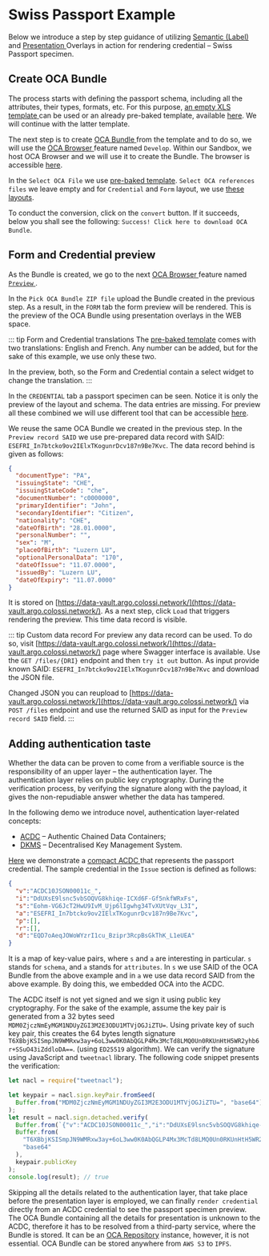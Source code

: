 # Swiss Passport Example

Below we introduce a step by step guidance of utilizing [ Semantic (Label) ](/specification/#label-overlay) and [ Presentation  ](/specification/#presentation-overlays) Overlays in action for rendering credential – Swiss Passport specimen.

## Create OCA Bundle

The process starts with defining the passport schema, including all the attributes, their types, formats, etc. For this purpose, [ an empty XLS template ](https://github.com/THCLab/oca-ecosystem/blob/main/examples/template.xlsx) can be used or an already pre-baked template, available [here](https://github.com/THCLab/oca-ecosystem/blob/main/examples/swiss_passport/digital_passport.xlsx). We will continue with the latter template.

The next step is to create [ OCA Bundle ](/ecosystem/oca-bundle) from the template and to do so, we will use the [ OCA Browser ](/ecosystem/oca-browser) feature named `Develop`. Within our Sandbox, we host OCA Browser and we will use it to create the Bundle. The browser is accessible [here](https://browser.oca.argo.colossi.network/#/).

In the `Select OCA File` we use [pre-baked template](https://github.com/THCLab/oca-ecosystem/blob/main/examples/swiss_passport/digital_passport.xlsx). `Select OCA references files` we leave empty and for `Credential` and `Form` layout, we use [these layouts](https://github.com/THCLab/oca-ecosystem/tree/main/examples/swiss_passport/layouts).

To conduct the conversion, click on the `convert` button. If it succeeds, below you shall see the following: `Success! Click here to download OCA Bundle`.

## Form and Credential preview

As the Bundle is created, we go to the next [ OCA Browser ](/ecosystem/oca-browser) feature named [ `Preview` ](https://browser.oca.argo.colossi.network/#/preview).

In the `Pick OCA Bundle ZIP file` upload the Bundle created in the previous step. As a result, in the `FORM` tab the form preview will be rendered. This is the preview of the OCA Bundle using presentation overlays in the WEB space.

::: tip Form and Credential translations
The [pre-baked template](https://github.com/THCLab/oca-ecosystem/blob/main/examples/swiss_passport/digital_passport.xlsx) comes with two translations: English and French. Any number can be added, but for the sake of this example, we use only these two.

In the preview, both, so the Form and Credential contain a select widget to change the translation.
:::

In the `CREDENTIAL` tab a passport specimen can be seen. Notice it is only the preview of the layout and schema. The data entries are missing. For preview all these combined we will use different tool that can be accessible [here](https://demo.oca.argo.colossi.network/credential.html).

We reuse the same OCA Bundle we created in the previous step. In the `Preview record SAID` we use pre-prepared data record with SAID: `ESEFRI_In7btcko9ov2IElxTKogunrDcv187n9Be7Kvc`. The data record behind is given as follows:
```json
{
  "documentType": "PA",
  "issuingState": "CHE",
  "issuingStateCode": "che",
  "documentNumber": "c0000000",
  "primaryIdentifier": "John",
  "secondaryIdentifier": "Citizen",
  "nationality": "CHE",
  "dateOfBirth": "28.01.0000",
  "personalNumber": "",
  "sex": "M",
  "placeOfBirth": "Luzern LU",
  "optionalPersonalData": "170",
  "dateOfIssue": "11.07.0000",
  "issuedBy": "Luzern LU",
  "dateOfExpiry": "11.07.0000"
}
```
It is stored on [https://data-vault.argo.colossi.network/](https://data-vault.argo.colossi.network/). As a next step, click `Load` that triggers rendering the preview. This time data record is visible.

::: tip Custom data record
For preview any data record can be used. To do so, visit [https://data-vault.argo.colossi.network/](https://data-vault.argo.colossi.network/) page where Swagger interface is available. Use the `GET /files/{DRI}` endpoint and then `try it out` button. As input provide known SAID: `ESEFRI_In7btcko9ov2IElxTKogunrDcv187n9Be7Kvc` and download the JSON file.

Changed JSON you can reupload to [https://data-vault.argo.colossi.network/](https://data-vault.argo.colossi.network/) via `POST /files` endpoint and use the returned SAID as input for the `Preview record SAID` field.
:::

## Adding authentication taste

Whether the data can be proven to come from a verifiable source is the responsibility of an upper layer – the authentication layer. The authentication layer relies on public key cryptography. During the verification process, by verifying the signature along with the payload, it gives the non-repudiable answer whether the data has tampered.

In the following demo we introduce novel, authentication layer-related concepts:
- [ACDC](https://www.ietf.org/archive/id/draft-ssmith-acdc-02.html) – Authentic Chained Data Containers;
- [DKMS](http://dkms.colossi.network/) – Decentralised Key Management System.

[Here](https://demo.oca.argo.colossi.network/acdc.html) we demonstrate a [ compact ACDC ](https://www.ietf.org/archive/id/draft-ssmith-acdc-02.html#name-compact-acdc) that represents the passport credential. The sample credential in the `Issue` section is defined as follows:
```json
{
  "v":"ACDC10JSON00011c_",
  "i":"DdUXsE9lsnc5vbSOQVG8khiqe-ICXd6F-Gf5nkfWRxFs",
  "s":"Eohm-VG6JcT2HwU9IvM_Ujp6lIgwhg34TvXUtVqv_L3I",
  "a":"ESEFRI_In7btcko9ov2IElxTKogunrDcv187n9Be7Kvc",
  "p":[],
  "r":[],
  "d":"EQD7oAeqJOWoWYzrI1cu_Bzipr3RcpBsGkThK_L1eUEA"
}
```
It is a map of key-value pairs, where `s` and `a` are interesting in particular. `s` stands for `schema`, and `a` stands for `attributes`. In `s` we use SAID of the OCA Bundle from the above example and in `a` we use data record SAID from the above example. By doing this, we embedded OCA into the ACDC.

The ACDC itself is not yet signed and we sign it using public key cryptography. For the sake of the example, assume the key pair is generated from a 32 bytes seed `MDM0ZjczNmEyMGM1NDUyZGI3M2E3ODU1MTVjOGJiZTU=`. Using private key of such key pair, this creates the 64 bytes length signature `T6XBbjKSISmpJN9WMRxw3ay+6oL3ww0K0AbQGLP4Mx3McTd8LMQ0Un0RKUnHtH5WR2yhb6r+SSuO43iZddloDA==`.  (using `ED25519` algorithm). We can verify the signature using JavaScript and `tweetnacl` library. The following code snippet presents the verification:
```js
let nacl = require("tweetnacl");

let keypair = nacl.sign.keyPair.fromSeed(
  Buffer.from("MDM0ZjczNmEyMGM1NDUyZGI3M2E3ODU1MTVjOGJiZTU=", "base64")
);
let result = nacl.sign.detached.verify(
  Buffer.from(`{"v":"ACDC10JSON00011c_","i":"DdUXsE9lsnc5vbSOQVG8khiqe-ICXd6F-Gf5nkfWRxFs","s":"Eohm-VG6JcT2HwU9IvM_Ujp6lIgwhg34TvXUtVqv_L3I","a":"ESEFRI_In7btcko9ov2IElxTKogunrDcv187n9Be7Kvc","p":[],"r":[],"d":"EQD7oAeqJOWoWYzrI1cu_Bzipr3RcpBsGkThK_L1eUEA"}`, "utf8"),
  Buffer.from(
    "T6XBbjKSISmpJN9WMRxw3ay+6oL3ww0K0AbQGLP4Mx3McTd8LMQ0Un0RKUnHtH5WR2yhb6r+SSuO43iZddloDA==",
    "base64"
  ),
  keypair.publicKey
);
console.log(result); // true
```

Skipping all the details related to the authentication layer, that take place before the presentation layer is employed, we can finally `render credential` directly from an ACDC credential to see the passport specimen preview. The OCA Bundle containing all the details for presentation is unknown to the ACDC, therefore it has to be resolved from a third-party service, where the Bundle is stored. It can be an [OCA Repository](/ecosystem/oca-repository) instance, however, it is not essential. OCA Bundle can be stored anywhere from `AWS S3` to `IPFS`.

